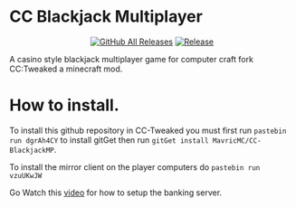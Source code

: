 # CC Blackjack Multiplayer
<p align="center">
  <a href="https://github.com/MavricMC/CC-BlackjackMP/releases/"><img src="https://img.shields.io/github/downloads/MavricMC/CC-BlackjackMP/total.svg" alt="GitHub All Releases"/></a>
  <a href="https://github.com/MavricMC/CC-BlackjackMP/releases/"><img src="https://img.shields.io/github/release/MavricMC/CC-BlackjackMP.svg" alt="Release"/></a>
</p>

A casino style blackjack multiplayer game for computer craft fork CC:Tweaked a minecraft mod.

# How to install.

To install this github repository in CC-Tweaked you must first run `pastebin run dgrAh4CY` to install gitGet then run `gitGet install MavricMC/CC-BlackjackMP`.


To install the mirror client on the player computers do `pastebin run vzuUKwJW`

Go Watch this <a herf="https://youtu.be/Wp8qCBnlh_s" target="_blank" rel="noreferrer">[video](https://youtu.be/jQCn8s4qmc8)</a> for how to setup the banking server.
